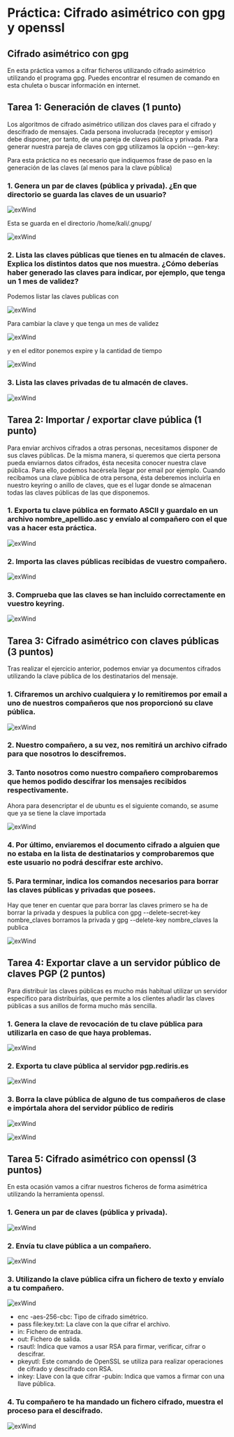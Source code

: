 # Práctica: Cifrado asimétrico con gpg y openssl 
## Cifrado asimétrico con gpg
En esta práctica vamos a cifrar ficheros utilizando cifrado asimétrico utilizando el programa gpg. Puedes encontrar el resumen de comando en esta chuleta o buscar información en internet. 

## Tarea 1: Generación de claves (1 punto) 
Los algoritmos de cifrado asimétrico utilizan dos claves para el cifrado y descifrado de mensajes. Cada persona involucrada (receptor y emisor) debe disponer, por tanto, de una pareja de claves pública y privada. Para generar nuestra pareja de claves con gpg utilizamos la opción --gen-key: 

Para esta práctica no es necesario que indiquemos frase de paso en la generación de las claves (al menos para la clave pública) 

### 1. Genera un par de claves (pública y privada). ¿En que directorio se guarda las claves de un usuario? 

![exWind](https://github.com/ajaicac/Seguridad/blob/main/img/Tema4/4/1.PNG)

Esta se guarda en el directorio /home/kali/.gnupg/

![exWind](https://github.com/ajaicac/Seguridad/blob/main/img/Tema4/4/2.PNG)

### 2. Lista las claves públicas que tienes en tu almacén de claves. Explica los distintos datos que nos muestra. ¿Cómo deberías haber generado las claves para indicar, por ejemplo, que tenga un 1 mes de validez? 
Podemos listar las claves publicas con 

![exWind](https://github.com/ajaicac/Seguridad/blob/main/img/Tema4/4/3.PNG)

Para cambiar la clave y que tenga un mes de validez

![exWind](https://github.com/ajaicac/Seguridad/blob/main/img/Tema4/4/5.PNG)

y en el editor ponemos expire y la cantidad de tiempo 

![exWind](https://github.com/ajaicac/Seguridad/blob/main/img/Tema4/4/6.PNG)

### 3. Lista las claves privadas de tu almacén de claves. 

![exWind](https://github.com/ajaicac/Seguridad/blob/main/img/Tema4/4/4.PNG)


## Tarea 2: Importar / exportar clave pública (1 punto) 
Para enviar archivos cifrados a otras personas, necesitamos disponer de sus claves públicas. De la misma manera, si queremos que cierta persona pueda enviarnos datos cifrados, ésta necesita conocer nuestra clave pública. Para ello, podemos hacérsela llegar por email por ejemplo. Cuando recibamos una clave pública de otra persona, ésta deberemos incluirla en nuestro keyring o anillo de claves, que es el lugar donde se almacenan todas las claves públicas de las que disponemos. 
### 1. Exporta tu clave pública en formato ASCII y guardalo en un archivo nombre_apellido.asc y envíalo al compañero con el que vas a hacer esta práctica. 

![exWind](https://github.com/ajaicac/Seguridad/blob/main/img/Tema4/4/7.PNG)

### 2. Importa las claves públicas recibidas de vuestro compañero. 

![exWind](https://github.com/ajaicac/Seguridad/blob/main/img/Tema4/4/8.PNG)

### 3. Comprueba que las claves se han incluido correctamente en vuestro keyring. 

![exWind](https://github.com/ajaicac/Seguridad/blob/main/img/Tema4/4/9.PNG)

## Tarea 3: Cifrado asimétrico con claves públicas (3 puntos) 
Tras realizar el ejercicio anterior, podemos enviar ya documentos cifrados utilizando la clave pública de los destinatarios del mensaje. 
### 1. Cifraremos un archivo cualquiera y lo remitiremos por email a uno de nuestros compañeros que nos proporcionó su clave pública. 

![exWind](https://github.com/ajaicac/Seguridad/blob/main/img/Tema4/4/10.PNG)

### 2. Nuestro compañero, a su vez, nos remitirá un archivo cifrado para que nosotros lo descifremos. 
### 3. Tanto nosotros como nuestro compañero comprobaremos que hemos podido descifrar los mensajes recibidos respectivamente. 
Ahora para desencriptar el de ubuntu es el siguiente comando, se asume que ya se tiene la clave importada

![exWind](https://github.com/ajaicac/Seguridad/blob/main/img/Tema4/4/10-5.PNG)

### 4. Por último, enviaremos el documento cifrado a alguien que no estaba en la lista de destinatarios y comprobaremos que este usuario no podrá descifrar este archivo. 
### 5. Para terminar, indica los comandos necesarios para borrar las claves públicas y privadas que posees. 
Hay que tener en cuentar que para borrar las claves primero se ha de borrar la privada y despues la publica con gpg --delete-secret-key nombre_claves  borramos la privada y gpg --delete-key nombre_claves la publica

![exWind](https://github.com/ajaicac/Seguridad/blob/main/img/Tema4/4/11.PNG)

## Tarea 4: Exportar clave a un servidor público de claves PGP (2 puntos) 

Para distribuir las claves públicas es mucho más habitual utilizar un servidor específico para distribuirlas, que permite a los clientes añadir las claves públicas a sus anillos de forma mucho más sencilla. 
### 1. Genera la clave de revocación de tu clave pública para utilizarla en caso de que haya problemas. 

![exWind](https://github.com/ajaicac/Seguridad/blob/main/img/Tema4/4/12.PNG)

### 2. Exporta tu clave pública al servidor pgp.rediris.es 

![exWind](https://github.com/ajaicac/Seguridad/blob/main/img/Tema4/4/12-5.PNG)

### 3. Borra la clave pública de alguno de tus compañeros de clase e impórtala ahora del servidor público de rediris 

![exWind](https://github.com/ajaicac/Seguridad/blob/main/img/Tema4/4/13.PNG)

![exWind](https://github.com/ajaicac/Seguridad/blob/main/img/Tema4/4/13-5.PNG)

## Tarea 5: Cifrado asimétrico con openssl (3 puntos) 

En esta ocasión vamos a cifrar nuestros ficheros de forma asimétrica utilizando la herramienta openssl. 
### 1. Genera un par de claves (pública y privada). 

![exWind](https://github.com/ajaicac/Seguridad/blob/main/img/Tema4/4/14.PNG)

### 2. Envía tu clave pública a un compañero. 

![exWind](https://github.com/ajaicac/Seguridad/blob/main/img/Tema4/4/15.PNG)

### 3. Utilizando la clave pública cifra un fichero de texto y envíalo a tu compañero. 

![exWind](https://github.com/ajaicac/Seguridad/blob/main/img/Tema4/4/16.PNG)

 - enc -aes-256-cbc: Tipo de cifrado simétrico. 
 - pass file:key.txt: La clave con la que cifrar el archivo. 
 - in: Fichero de entrada. 
 - out: Fichero de salida. 
 - rsautl: Indica que vamos a usar RSA para firmar, verificar, cifrar o descifrar. 
 - pkeyutl: Este comando de OpenSSL se utiliza para realizar operaciones de cifrado y descifrado con RSA.
 - inkey: Llave con la que cifrar -pubin: Indica que vamos a firmar con una llave pública.
   
### 4. Tu compañero te ha mandado un fichero cifrado, muestra el proceso para el descifrado. 

![exWind](https://github.com/ajaicac/Seguridad/blob/main/img/Tema4/4/17.PNG)

